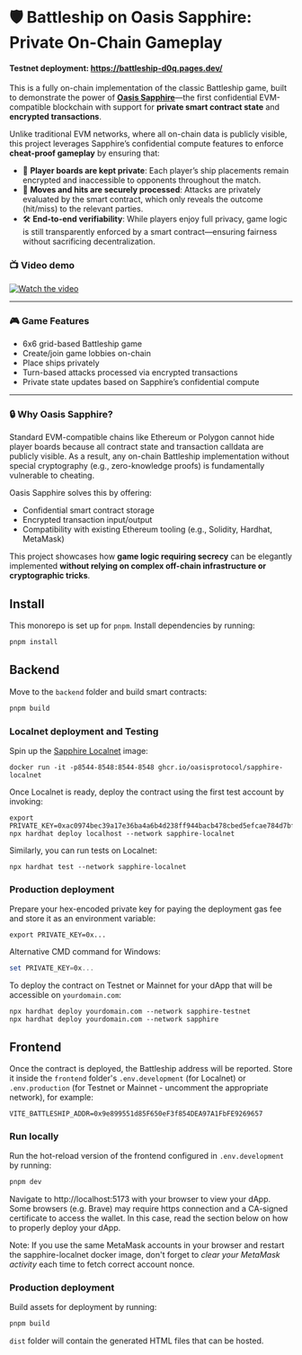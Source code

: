 # 🛡️ Battleship on Oasis Sapphire: Private On-Chain Gameplay

#### Testnet deployment: https://battleship-d0q.pages.dev/

This is a fully on-chain implementation of the classic Battleship game, built to demonstrate the power of **[Oasis Sapphire](https://oasisprotocol.org/sapphire)**—the first confidential EVM-compatible blockchain with support for **private smart contract state** and **encrypted transactions**.

Unlike traditional EVM networks, where all on-chain data is publicly visible, this project leverages Sapphire’s confidential compute features to enforce **cheat-proof gameplay** by ensuring that:

- 🔐 **Player boards are kept private**: Each player’s ship placements remain encrypted and inaccessible to opponents throughout the match.
- 🧠 **Moves and hits are securely processed**: Attacks are privately evaluated by the smart contract, which only reveals the outcome (hit/miss) to the relevant parties.
- 🛠️ **End-to-end verifiability**: While players enjoy full privacy, game logic is still transparently enforced by a smart contract—ensuring fairness without sacrificing decentralization.


### 📺 Video demo
[![Watch the video](https://img.youtube.com/vi/JH4UBWQOURs/0.jpg)](https://youtu.be/JH4UBWQOURs)



---

### 🎮 Game Features

- 6x6 grid-based Battleship game
- Create/join game lobbies on-chain
- Place ships privately
- Turn-based attacks processed via encrypted transactions
- Private state updates based on Sapphire’s confidential compute

---

### 🔒 Why Oasis Sapphire?

Standard EVM-compatible chains like Ethereum or Polygon cannot hide player boards because all contract state and transaction calldata are publicly visible. As a result, any on-chain Battleship implementation without special cryptography (e.g., zero-knowledge proofs) is fundamentally vulnerable to cheating.

Oasis Sapphire solves this by offering:

- Confidential smart contract storage
- Encrypted transaction input/output
- Compatibility with existing Ethereum tooling (e.g., Solidity, Hardhat, MetaMask)

This project showcases how **game logic requiring secrecy** can be elegantly implemented **without relying on complex off-chain infrastructure or cryptographic tricks**.

## Install

This monorepo is set up for `pnpm`. Install dependencies by running:

```sh
pnpm install
```

## Backend

Move to the `backend` folder and build smart contracts:

```sh
pnpm build
```

### Localnet deployment and Testing

Spin up the [Sapphire Localnet] image:

```shell
docker run -it -p8544-8548:8544-8548 ghcr.io/oasisprotocol/sapphire-localnet
```

Once Localnet is ready, deploy the contract using the first test account by
invoking:

```shell
export PRIVATE_KEY=0xac0974bec39a17e36ba4a6b4d238ff944bacb478cbed5efcae784d7bf4f2ff80
npx hardhat deploy localhost --network sapphire-localnet
```

Similarly, you can run tests on Localnet:

```shell
npx hardhat test --network sapphire-localnet
```

### Production deployment

Prepare your hex-encoded private key for paying the deployment gas fee and store
it as an environment variable:

```shell
export PRIVATE_KEY=0x...
```

Alternative CMD command for Windows:

```powershell
set PRIVATE_KEY=0x...
```

To deploy the contract on Testnet or Mainnet for your dApp that will be
accessible on `yourdomain.com`:

```shell
npx hardhat deploy yourdomain.com --network sapphire-testnet
npx hardhat deploy yourdomain.com --network sapphire
```

[Sapphire Localnet]: https://github.com/oasisprotocol/oasis-web3-gateway/pkgs/container/sapphire-localnet

## Frontend

Once the contract is deployed, the Battleship address will be reported. Store it
inside the `frontend` folder's `.env.development` (for Localnet) or
`.env.production` (for Testnet or Mainnet - uncomment the appropriate network),
for example:

```
VITE_BATTLESHIP_ADDR=0x9e899551d85F650eF3f854DEA97A1FbFE9269657
```

### Run locally

Run the hot-reload version of the frontend configured in `.env.development` by
running:

```sh
pnpm dev
```

Navigate to http://localhost:5173 with your browser to view your dApp. Some
browsers (e.g. Brave) may require https connection and a CA-signed certificate
to access the wallet. In this case, read the section below on how to properly
deploy your dApp.

Note: If you use the same MetaMask accounts in your browser and restart the
sapphire-localnet docker image, don't forget to _clear your MetaMask activity_
each time to fetch correct account nonce.

### Production deployment

Build assets for deployment by running:

```sh
pnpm build
```

`dist` folder will contain the generated HTML files that can be hosted.
